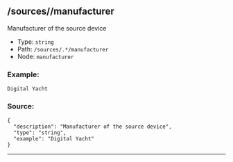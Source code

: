 ## /sources/<RegExp>/manufacturer

Manufacturer of the source device

* Type: `string`
* Path: `/sources/.*/manufacturer`
* Node: `manufacturer`

### Example:
```
Digital Yacht
```

### Source:
```
{
  "description": "Manufacturer of the source device",
  "type": "string",
  "example": "Digital Yacht"
}
```

---
